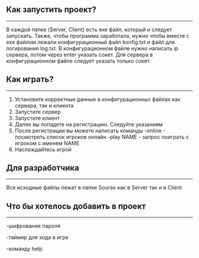 ## Как запустить проект?
---
В каждой папке (Server, Client) есть exe файл, который и следует запускать.
Также, чтобы программа заработала, нужно чтобы вместе с exe файлом лежали конфигурационный файл konfig.txt и файл для логирования log.txt.
В конфигурационном файле нужно написать ip сервера, потом через enter указать сокет.
Для сервера в конфигурационном файле следует указать только сокет.

## Как играть?
---
1. Установите корректные данные в конфигурационных файлах как сервера, так и клиента
2. Запустите сервер
3. Запустите клиент
4. Далее вы попадете на регистрацию. Следуйте указаниям
5. После регистрации вы можете написать команды 
-online - посмотреть список игроков онлайн
-play NAME - запрос поиграть с игроком с именем NAME
6. Наслаждайтесь игрой 

## Для разработчика 
---
Все исходные файлы лежат в папке Sourse как в Server так и в Client 

## Что бы хотелось добавить в проект
---

-шифрование пароля

-таймер для хода в игре

-команду help
